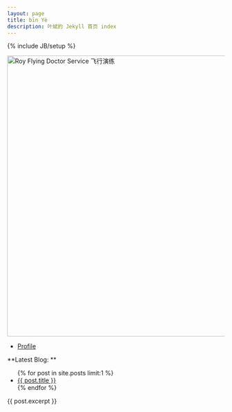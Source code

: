 ```yaml
---
layout: page
title: bīn Yè
description: 叶斌的 Jekyll 首页 index
---
```

{% include JB/setup %}

<img style="width:650px;float:center" alt="Roy Flying Doctor Service 飞行演练" src="http://yebin-wordpress.stor.sinaapp.com/uploads/2012/06/rfds.jpg"/>

* [Profile](https://plus.google.com/117301919963727743144/about)

**Latest Blog: **

<ul class="posts">
  {% for post in site.posts limit:1 %}
    <li><a href="{{ BASE_PATH }}{{ post.url }}">{{ post.title }}</a></li>
  {% endfor %}
</ul>{{ post.excerpt }}